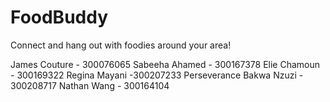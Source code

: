 # FoodBuddy
Connect and hang out with foodies around your area!

James Couture - 300076065
Sabeeha Ahamed -  300167378
Elie Chamoun - 300169322
Regina Mayani -300207233
Perseverance Bakwa Nzuzi - 300208717
Nathan Wang - 300164104
